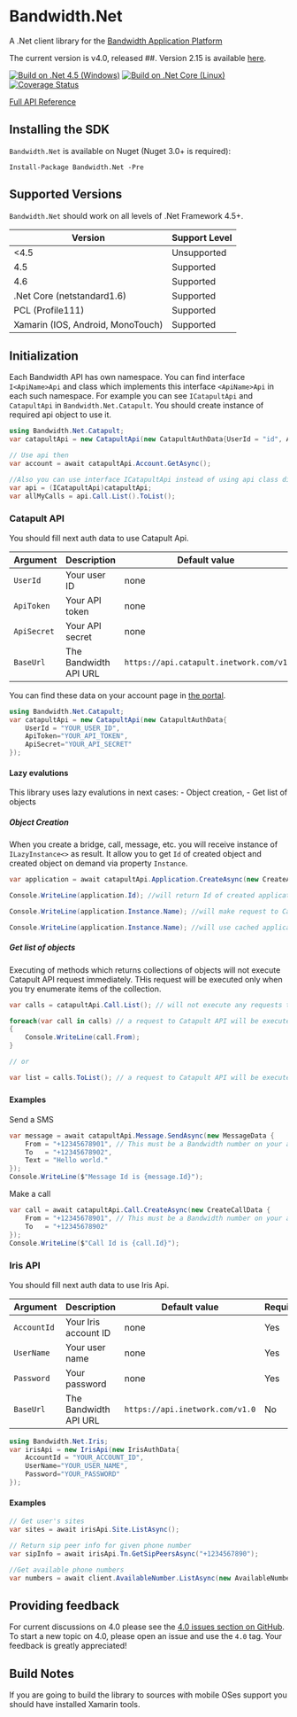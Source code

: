 # Bandwidth.Net

A .Net client library for the [Bandwidth Application Platform](http://bandwidth.com/products/application-platform?utm_medium=social&utm_source=github&utm_campaign=dtolb&utm_content=_)

The current version is v4.0, released ##. Version 2.15 is available  [here](https://github.com/bandwidthcom/csharp-bandwidth/tree/v2.15).


[![Build on .Net 4.5 (Windows)](https://ci.appveyor.com/api/projects/status/bhv8hs3fx9k6c33i?svg=true)](https://ci.appveyor.com/project/avbel/csharp-bandwidth)
[![Build on .Net Core (Linux)](https://travis-ci.org/bandwidthcom/csharp-bandwidth.svg)](https://travis-ci.org/bandwidthcom/csharp-bandwidth)
[![Coverage Status](https://coveralls.io/repos/github/bandwidthcom/csharp-bandwidth/badge.svg)](https://coveralls.io/github/bandwidthcom/csharp-bandwidth)


[Full API Reference](src/Bandwidth.Net/Help/Home.md)

## Installing the SDK

`Bandwidth.Net` is available on Nuget (Nuget 3.0+ is required):

	Install-Package Bandwidth.Net -Pre

## Supported Versions
`Bandwidth.Net` should work on all levels of .Net Framework 4.5+.

| Version | Support Level |
|---------|---------------|
| <4.5 | Unsupported |
| 4.5 | Supported |
| 4.6 | Supported |
| .Net Core (netstandard1.6)  | Supported |
| PCL (Profile111) | Supported |
| Xamarin (IOS, Android, MonoTouch) | Supported |


## Initialization

Each Bandwidth API has own namespace. You can find interface `I<ApiName>Api` and class which implements this interface `<ApiName>Api` in each such namespace. For example you can see `ICatapultApi` and `CatapultApi` in `Bandwidth.Net.Catapult`.
You should create instance of required api object to use it.

```csharp
using Bandwidth.Net.Catapult;
var catapultApi = new CatapultApi(new CatapultAuthData{UserId = "id", ApiToken="token", ApiSecret="secret"});

// Use api then
var account = await catapultApi.Account.GetAsync();

//Also you can use interface ICatapultApi instead of using api class directly
var api = (ICatapultApi)catapultApi;
var allMyCalls = api.Call.List().ToList();
```

### Catapult API
You should fill next auth data to use Catapult Api.

| Argument  | Description           | Default value                       | Required |
|-------------|-----------------------|-------------------------------------|----------|
| `UserId`    | Your user ID | none                         | Yes      |
| `ApiToken`  | Your API token        | none                         | Yes      |
| `ApiSecret` | Your API secret       | none                         | Yes      |
| `BaseUrl`   | The Bandwidth API URL  | `https://api.catapult.inetwork.com/v1` | No       |

You can find these data on your account page in [the portal](https://catapult.inetwork.com/pages/catapult.jsf).


```csharp
using Bandwidth.Net.Catapult;
var catapultApi = new CatapultApi(new CatapultAuthData{
    UserId = "YOUR_USER_ID",
    ApiToken="YOUR_API_TOKEN",
    ApiSecret="YOUR_API_SECRET"
});
```

#### Lazy evalutions

This library uses lazy evalutions in next cases:
    - Object creation,
    - Get list of objects

##### Object Creation

When you create a bridge, call, message, etc. you will receive instance of `ILazyInstance<>` as result. It allow you to get `Id` of created object and created object on demand via property `Instance`.

```csharp
var application = await catapultApi.Application.CreateAsync(new CreateApplicationData {Name = "MyFirstApp"});

Console.WriteLine(application.Id); //will return Id of created application

Console.WriteLine(application.Instance.Name); //will make request to Catapult API to get application data

Console.WriteLine(application.Instance.Name); //will use cached application's data

```

##### Get list of objects

Executing of methods which returns collections of objects will not execute Catapult API request immediately. THis request will be executed only when you try enumerate items of the collection.

```csharp
var calls = catapultApi.Call.List(); // will not execute any requests to Catapult API here

foreach(var call in calls) // a request to Catapult API will be executed here
{
    Console.WriteLine(call.From);
}

// or

var list = calls.ToList(); // a request to Catapult API will be executed here

```

#####


#### Examples

Send a SMS

```csharp
var message = await catapultApi.Message.SendAsync(new MessageData {
	From = "+12345678901", // This must be a Bandwidth number on your account
	To   = "+12345678902",
	Text = "Hello world."
});
Console.WriteLine($"Message Id is {message.Id}");
```

Make a call

```csharp
var call = await catapultApi.Call.CreateAsync(new CreateCallData {
	From = "+12345678901", // This must be a Bandwidth number on your account
	To   = "+12345678902"
});
Console.WriteLine($"Call Id is {call.Id}");
```


### Iris API
You should fill next auth data to use Iris Api.


| Argument  | Description           | Default value                       | Required |
|-------------|-----------------------|-------------------------------------|----------|
| `AccountId`    | Your Iris account ID | none                         | Yes      |
| `UserName`  | Your user name        | none                         | Yes      |
| `Password` | Your password       | none                         | Yes      |
| `BaseUrl`   | The Bandwidth API URL  | `https://api.inetwork.com/v1.0` | No       |


```csharp
using Bandwidth.Net.Iris;
var irisApi = new IrisApi(new IrisAuthData{
    AccountId = "YOUR_ACCOUNT_ID",
    UserName="YOUR_USER_NAME",
    Password="YOUR_PASSWORD"
});
```

#### Examples

```csharp
// Get user's sites
var sites = await irisApi.Site.ListAsync();

// Return sip peer info for given phone number
var sipInfo = await irisApi.Tn.GetSipPeersAsync("+1234567890");

//Get available phone numbers
var numbers = await client.AvailableNumber.ListAsync(new AvailableNumberQuery{AreaCode = "910"});
```

## Providing feedback

For current discussions on 4.0 please see the [4.0 issues section on GitHub](https://github.com/bandwidthcom/csharp-bandwidth/labels/4.0). To start a new topic on 4.0, please open an issue and use the `4.0` tag. Your feedback is greatly appreciated!


## Build Notes

If you are going to build the library to sources with mobile OSes support you should have installed Xamarin tools.
